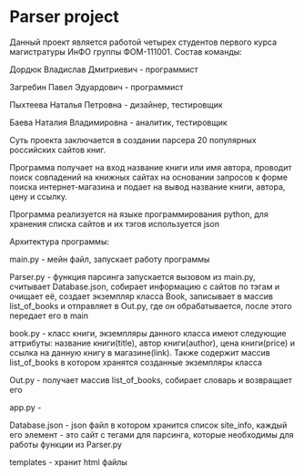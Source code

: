 # Parser project
Данный проект является работой четырех студентов первого курса магистратуры ИнФО группы ФОМ-111001.
Состав команды: 

Дордюк Владислав Дмитриевич - программист 

Загребин Павел Эдуардович - программист

Пыхтеева Наталья Петровна - дизайнер, тестировщик 

Баева Наталия Владимировна - аналитик, тестировщик

Суть проекта заключается в создании парсера 20 популярных российских сайтов книг. 

Программа получает на вход название книги или имя автора, проводит поиск совпадений на книжных сайтах на основании запросов к форме поиска интернет-магазина и подает на вывод название книги, автора, цену и ссылку. 

Программа реализуется на языке программирования python, для хранения списка сайтов и их тэгов используется json

Архитектура программы:

main.py - мейн файл, запускает работу программы

Parser.py - функция парсинга запускается вызовом из main.py, считывает Database.json, собирает информацию с сайтов по тэгам и очищает её, создает экземпляр класса Book, записывает в массив list_of_books и отправляет в Out.py, где он обрабатывается, после этого передает его в main 

book.py - класс книги, экземпляры данного класса имеют следующие аттрибуты: название книги(title), автор книги(author), цена книги(price) и ссылка на данную книгу в магазине(link). Также содержит массив list_of_books в котором хранятся созданные экземпляры класса 

Out.py - получает массив list_of_books, собирает словарь и возвращает его

app.py - 

Database.json - json файл в котором хранится список site_info, каждый его элемент - это сайт с тегами для парсинга, которые необходимы для работы функции из Parser.py

templates - хранит html файлы
